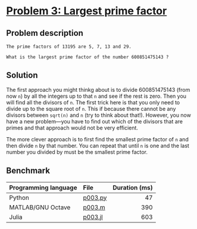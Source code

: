# [Problem 3: Largest prime factor](https://projecteuler.net/problem=3)

## Problem description

```
The prime factors of 13195 are 5, 7, 13 and 29.

What is the largest prime factor of the number 600851475143 ?
```

## Solution

The first approach you might thinkg about is to divide 600851475143 (from now `n`) by all the integers up to that `n` and see if the rest is zero. Then you will find all the divisors of `n`. The first trick here is that you only need to divide up to the square root of `n`. This if because there cannot be any divisors between `sqrt(n)` and `n` (try to think about that!). However, you now have a new problem—you have to find out which of the divisors that are primes and that approach would not be very efficient.

The more clever approach is to first find the smallest prime factor of `n` and then divide `n` by that number. You can repeat that until `n` is one and the last number you divided by must be the smallest prime factor.

## Benchmark

| Programming language | File                 | Duration (ms) |
| :------------------- | :------------------- | ------------: |
| Python               | [p003.py](./p003.py) |            47 |
| MATLAB/GNU Octave    | [p003.m](./p003.m)   |           390 |
| Julia                | [p003.jl](./p003.jl) |           603 |

